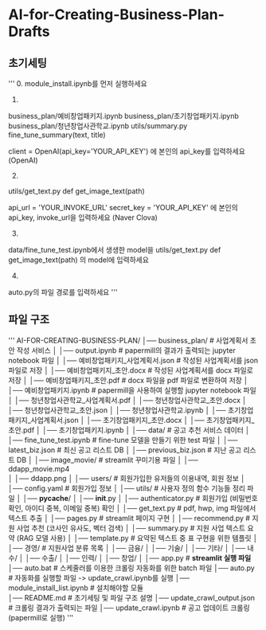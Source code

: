 # AI-for-Creating-Business-Plan-Drafts

## 초기세팅
'''
0. module_install.ipynb를  먼저 실행하세요

1.
business_plan/예비창업패키지.ipynb
business_plan/초기창업패키지.ipynb
business_plan/청년창업사관학교.ipynb
utils/summary.py fine_tune_summary(text, title)

client = OpenAI(api_key='YOUR_API_KEY')
에 본인의 api_key를 입력하세요 (OpenAI)

2.
utils/get_text.py def get_image_text(path)

api_url = 'YOUR_INVOKE_URL' 
secret_key = 'YOUR_API_KEY'
에 본인의 api_key, invoke_url을 입력하세요 (Naver Clova)

3.
data/fine_tune_test.ipynb에서 생생한 model을
utils/get_text.py def get_image_text(path)
의 model에 입력하세요

4. 
auto.py의 파일 경로를 입력하세요
'''

## 파일 구조

'''
AI-FOR-CREATING-BUSINESS-PLAN/
│── business_plan/                        # 사업계획서 초안 작성 서비스
│   │── output.ipynb                      # papermill의 결과가 출력되는 jupyter notebook 파일
│   │── 예비창업패키지_사업계획서.json      # 작성된 사업계획서를 json 파일로 저장
│   │── 예비창업패키지_초안.docx            # 작성된 사업계획서를 docx 파일로 저장
│   │── 예비창업패키지_초안.pdf             # docx 파일을 pdf 파일로 변환하여 저장
│   │── 예비창업패키지.ipynb                # papermill을 사용하여 실행할 jupyter notebook 파일
│   │── 청년창업사관학교_사업계획서.pdf
│   │── 청년창업사관학교_초안.docx
│   │── 청년창업사관학교_초안.json
│   │── 청년창업사관학교.ipynb
│   │── 초기창업패키지_사업계획서.json
│   │── 초기창업패키지_초안.docx
│   │── 초기창업패키지_초안.pdf
│   │── 초기창업패키지.ipynb
│
│── data/                                   # 공고 추천 서비스 데이터
│   │── fine_tune_test.ipynb                # fine-tune 모델을 만들기 위한 test 파일
│   │── latest_biz.json                     # 최신 공고 리스트 DB
│   │── previous_biz.json                   # 지난 공고 리스트 DB
│
│── image_movie/                            # streamlit 꾸미기용 파일
│   │── ddapp_movie.mp4                 
│   │── ddapp.png
│
│── users/                                  # 회원가입한 유저들의 이용내역, 회원 정보
│   │── config.yaml                         # 회원가입 정보
│
│── utils/                                  # 사용자 정의 함수 기능들 정리 파일
│   │── __pycache__/
│   │── __init__.py
│   │── authenticator.py                    # 회원가입 (비밀번호 확인, 아이디 중복, 이메일 중복) 확인
│   │── get_text.py                         # pdf, hwp, img 파일에서 텍스트 추출
│   │── pages.py                            # streamlit 페이지 구현
│   │── recommend.py                        # 지원 사업 추천 (코사인 유사도, 벡터 검색)
│   │── summary.py                          # 지원 사업 텍스트 요약 (RAG 모델 사용)
│   │── template.py                         # 요약된 텍스트 중 표 구현을 위한 템플릿
│   │── 경영/                               # 지원사업 분류 목록
│   │── 금융/
│   │── 기술/
│   │── 기타/
│   │── 내수/
│   │── 수출/
│   │── 인력/
│   │── 창업/
│
│── app.py                                  # **streamlit 실행 파일**
│── auto.bat                                # 스케줄러를 이용한 크롤링 자동화를 위한 batch 파일
│── auto.py                                 # 자동화를 실행할 파일 -> update_crawl.ipynb를 실행
│── module_install_list.ipynb               # 설치해야할 모듈             
│── README.md                               # 초기세팅 및 파일 구조 설명
│── update_crawl_output.json                # 크롤링 결과가 출력되는 파일
│── update_crawl.ipynb                      # 공고 업데이트 크롤링 (papermill로 실행)
'''
